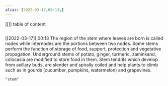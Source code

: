 ```yaml
---
alias: [2022-03-17,00:13,]
---
```

[[]]
table of content
```toc
```

[[2022-03-17]] 00:13
The region of the stem where leaves are born is called nodes while internodes are the portions between two nodes.
Some stems perform the function of storage of food, support, protection and vegetative propagation.
Underground stems of potato, ginger, turmeric, zaminkand, colocasia are modified to store food in them.
Stem tendrils which develop from axillary buds, are slender and spirally coiled and help plants to climb such as in gourds (cucumber, pumpkins, watermelon) and grapevines.
```query
"stem"
```